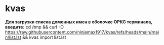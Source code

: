 # kvas
**Для загрузки списка доменных имен в оболочке OPKG терминала, введите:**
cd /tmp && curl -O https://raw.githubusercontent.com/ninjamax1917/kvas/refs/heads/main/main/list.lst && kvas import list.lst
